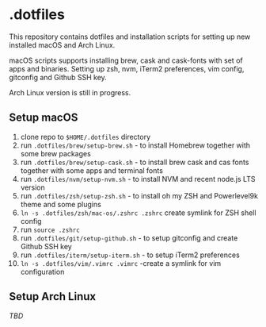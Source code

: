 # .dotfiles
This repository contains dotfiles and installation scripts for setting up new installed macOS and Arch Linux.

macOS scripts supports installing brew, cask and cask-fonts with set of apps and binaries. Setting up zsh, nvm,
iTerm2 preferences, vim config, gitconfig and Github SSH key.

Arch Linux version is still in progress.

## Setup macOS
1. clone repo to `$HOME/.dotfiles` directory
2. run `.dotfiles/brew/setup-brew.sh` - to install Homebrew together with some brew packages 
3. run `.dotfiles/brew/setup-cask.sh` - to install brew cask and cas fonts together with some apps and terminal fonts
4. run `.dotfiles/nvm/setup-nvm.sh` - to install NVM and recent node.js LTS version
5. run `.dotfiles/zsh/setup-zsh.sh` - to install oh my ZSH and Powerlevel9k theme and some plugins
6. `ln -s .dotfiles/zsh/mac-os/.zshrc .zshrc` create symlink for ZSH shell config
7. run `source .zshrc`
8. run `.dotfiles/git/setup-github.sh` - to setup gitconfig and create Github SSH key
9. run `.dotfiles/iterm/setup-iterm.sh` - to setup iTerm2 preferences
10. `ln -s .dotfiles/vim/.vimrc .vimrc` -create a symlink for vim configuration

## Setup Arch Linux
_TBD_
